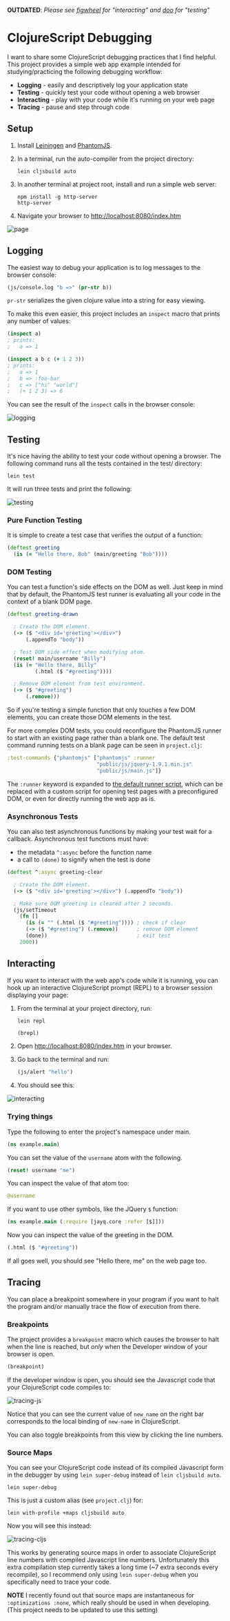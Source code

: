 __OUTDATED__: _Please see [figwheel] for "interacting" and [doo] for "testing"_

[figwheel]:https://github.com/bhauman/lein-figwheel
[doo]:https://github.com/bensu/doo

# ClojureScript Debugging

I want to share some ClojureScript debugging practices that I find helpful.
This project provides a simple web app example intended for studying/practicing
the following debugging workflow:

- __Logging__ - easily and descriptively log your application state
- __Testing__ - quickly test your code without opening a web browser
- __Interacting__ - play with your code while it's running on your web page
- __Tracing__ - pause and step through code

## Setup

1. Install [Leiningen](http://leiningen.org/) and [PhantomJS](http://phantomjs.org/).
1. In a terminal, run the auto-compiler from the project directory:

    ```
    lein cljsbuild auto
    ```

1. In another terminal at project root, install and run a simple web server:

    ```
    npm install -g http-server
    http-server
    ```

1. Navigate your browser to <http://localhost:8080/index.htm>

![page](img/page.png)

## Logging

The easiest way to debug your application is to log messages to the browser console:

```clojure
(js/console.log "b =>" (pr-str b))
```

`pr-str` serializes the given clojure value into a string for easy viewing.

To make this even easier, this project includes an `inspect` macro that prints any number of values:

```clojure
(inspect a)
; prints:
;   a => 1

(inspect a b c (+ 1 2 3))
; prints:
;   a => 1
;   b => :foo-bar
;   c => ["hi" "world"]
;   (+ 1 2 3) => 6
```

You can see the result of the `inspect` calls in the browser console:

![logging](img/logging.png)

## Testing

It's nice having the ability to test your code without opening a browser.  The
following command runs all the tests contained in the test/ directory:

```
lein test
```

It will run three tests and print the following:

![testing](img/testing.png)

### Pure Function Testing

It is simple to create a test case that verifies the output of a function:

```clojure
(deftest greeting
  (is (= "Hello there, Bob" (main/greeting "Bob"))))
```

### DOM Testing

You can test a function's side effects on the DOM as well.  Just keep in mind
that by default, the PhantomJS test runner is evaluating all your code in the
context of a blank DOM page.

```clojure
(deftest greeting-drawn

  ; Create the DOM element.
  (-> ($ "<div id='greeting'></div>")
      (.appendTo "body"))

  ; Test DOM side effect when modifying atom.
  (reset! main/username "Billy")
  (is (= "Hello there, Billy"
         (.html ($ "#greeting"))))

  ; Remove DOM element from test environment.
  (-> ($ "#greeting")
      (.remove)))
```

So if you're testing a simple function that only touches a few DOM elements, you
can create those DOM elements in the test.

For more complex DOM tests, you could reconfigure the PhantomJS runner to start
with an existing page rather than a blank one.  The default test command running
tests on a blank page can be seen in `project.clj`:

```clojure
:test-commands {"phantomjs" ["phantomjs" :runner
                             "public/js/jquery-1.9.1.min.js"
                             "public/js/main.js"]}
```

The `:runner` keyword is expanded to [the default runner
script](https://github.com/cemerick/clojurescript.test/blob/master/resources/cemerick/cljs/test/runner.js),
which can be replaced with a custom script for opening test pages with a
preconfigured DOM, or even for directly running the web app as is.

### Asynchronous Tests

You can also test asynchronous functions by making your test
wait for a callback.  Asynchronous test functions must have:

- the metadata `^:async` before the function name
- a call to `(done)` to signify when the test is done

```clojure
(deftest ^:async greeting-clear

  ; Create the DOM element.
  (-> ($ "<div id='greeting'></div>") (.appendTo "body"))

  ; Make sure DOM greeting is cleared after 2 seconds.
  (js/setTimeout
    (fn []
      (is (= "" (.html ($ "#greeting")))) ; check if clear
      (-> ($ "#greeting") (.remove))      ; remove DOM element
      (done))                             ; exit test
    2000))
```

## Interacting

If you want to interact with the web app's code while it is running, you
can hook up an interactive ClojureScript prompt (REPL) to a browser session
displaying your page:

1. From the terminal at your project directory, run:

    ```
    lein repl
    ```

    ```clojure
    (brepl)
    ```

1. Open <http://localhost:8080/index.htm> in your browser.
1. Go back to the terminal and run:

    ```clojure
    (js/alert "hello")
    ```

1. You should see this:

![interacting](img/interacting.png)


### Trying things

Type the following to enter the project's namespace under main.

```clojure
(ns example.main)
```

You can set the value of the `username` atom with the following.

```clojure
(reset! username "me")
```

You can inspect the value of that atom too:

```clojure
@username
```

If you want to use other symbols, like the JQuery `$` function:

```clojure
(ns example.main (:require [jayq.core :refer [$]]))
```

Now you can inspect the value of the greeting in the DOM.

```clojure
(.html ($ "#greeting"))
```

If all goes well, you should see "Hello there, me" on the web page too.

## Tracing

You can place a breakpoint somewhere in your program if you want to halt the
program and/or manually trace the flow of execution from there.

### Breakpoints

The project provides a `breakpoint` macro which causes the browser to halt when
the line is reached, but _only_ when the Developer window of your browser is
open.

```clojure
(breakpoint)
```

If the developer window is open, you should see the Javascript code that your
ClojureScript code compiles to:

![tracing-js](img/tracing-js.png)

Notice that you can see the current value of `new_name` on the right bar
corresponds to the local binding of `new-name` in ClojureScript.

You can also toggle breakpoints from this view by clicking the line numbers.

### Source Maps

You can see your ClojureScript code instead of its compiled Javascript form in
the debugger by using `lein super-debug` instead of `lein cljsbuild
auto`.

```
lein super-debug
```

This is just a custom alias (see `project.clj`) for:

```
lein with-profile +maps cljsbuild auto
```

Now you will see this instead:

![tracing-cljs](img/tracing-cljs.png)

This works by generating source maps in order to associate ClojureScript line
numbers with compiled Javascript line numbers.  Unfortunately this extra
compilation step currently takes a long time (~7 extra seconds every
recompile), so I recommend only using `lein super-debug` when you specifically
need to trace your code.

__NOTE__ I recently found out that source maps are instantaneous for
`:optimizations :none`, which really should be used in when developing.
(This project needs to be updated to use this setting)
